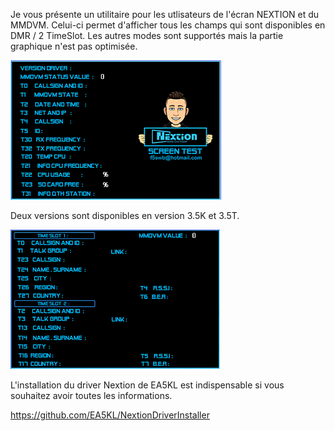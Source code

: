 
Je vous présente un utilitaire pour les utlisateurs de l'écran NEXTION et du MMDVM.
Celui-ci permet d'afficher tous les champs qui sont disponibles en DMR / 2 TimeSlot.
Les autres modes sont supportés mais la partie graphique n'est pas optimisée.

<img src = "https://github.com/f5swb/Nextion-screen-test-MMDVM/blob/master/SCREEN%20TEST.PNG" title = "Nextion scree">

Deux versions sont disponibles en version 3.5K et 3.5T.

<img src = "https://github.com/f5swb/Nextion-screen-test-MMDVM/blob/master/DMR%20SCREEN%20TEST.PNG" title = "Nextion screen">

L'installation du driver Nextion de EA5KL est indispensable si vous souhaitez avoir toutes les informations.

https://github.com/EA5KL/NextionDriverInstaller

